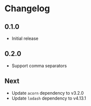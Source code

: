 # Changelog

## 0.1.0

* Initial release

## 0.2.0

* Support comma separators

## Next

* Update `acorn` dependency to v3.2.0
* Update `lodash` dependency to v4.13.1
